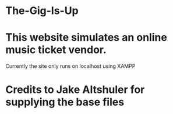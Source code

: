 # The-Gig-Is-Up

# This website simulates an online music ticket vendor.

Currently the site only runs on localhost using XAMPP

# Credits to Jake Altshuler for supplying the base files
